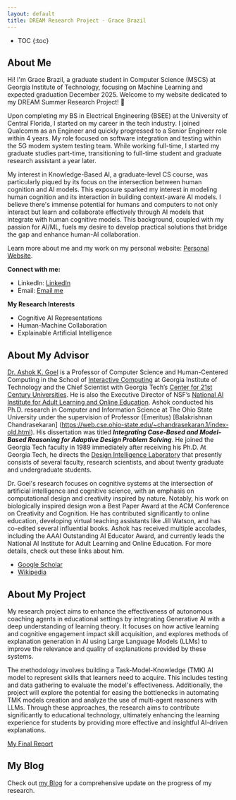 ```yaml
---
layout: default
title: DREAM Research Project - Grace Brazil
---
```


* TOC
{:toc}

## About Me
Hi! I'm Grace Brazil, a graduate student in Computer Science (MSCS) at Georgia Institute of Technology, focusing on Machine Learning and expected graduation December 2025.  Welcome to my website dedicated to my DREAM Summer Research Project! 👋

Upon completing my BS in Electrical Engineering (BSEE) at the University of Central Florida, I started on my career in the tech industry. I joined Qualcomm as an Engineer and quickly progressed to a Senior Engineer role within 4 years. My role focused on software integration and testing within the 5G modem system testing team. While working full-time, I started my graduate studies part-time, transitioning to full-time student and graduate research assistant a year later.

My interest in Knowledge-Based AI, a graduate-level CS course, was particularly piqued by its focus on the intersection between human cognition and AI models. This exposure sparked my interest in modeling human cognition and its interaction in building context-aware AI models. I believe there's immense potential for humans and computers to not only interact but learn and collaborate effectively through AI models that integrate with human cognitive models. This background, coupled with my passion for AI/ML, fuels my desire to develop practical solutions that bridge the gap and enhance human-AI collaboration.

Learn more about me and my work on my personal website:  [Personal Website](https://gracebrazil.tech.blog/).

**Connect with me:**

* LinkedIn: [LinkedIn](https://www.linkedin.com/in/grace-brazil/)
* Email: [Email me](mailto:gbrazil2@gatech.edu)

**My Research Interests**
* Cognitive AI Representations
* Human-Machine Collaboration
* Explainable Artificial Intelligence
    

## About My Advisor

[Dr. Ashok K. Goel](https://dilab.gatech.edu/ashok-k-goel/) is a Professor of Computer Science and Human-Centered Computing in the School of [Interactive Computing](https://www.ic.gatech.edu/) at Georgia Institute of Technology and the Chief Scientist with Georgia Tech’s [Center for 21st Century Universities](https://c21u.gatech.edu/). He is also the Executive Director of NSF’s [National AI Institute for Adult Learning and Online Education](https://aialoe.org/).
Ashok conducted his Ph.D. research in Computer and Information Science at The Ohio State University under the supervision of Professor (Emeritus) [Balakrishnan Chandrasekaran] (https://web.cse.ohio-state.edu/~chandrasekaran.1/index-old.html). His dissertation was titled ***Integrating Case-Based and Model-Based Reasoning for Adaptive Design Problem Solving***. He joined the Georgia Tech faculty in 1989 immediately after receiving his Ph.D. At Georgia Tech, he directs the [Design Intelligence Laboratory](https://dilab.gatech.edu/) that presently consists of several faculty, research scientists, and about twenty graduate and undergraduate students.

Dr. Goel's research focuses on cognitive systems at the intersection of artificial intelligence and cognitive science, with an emphasis on computational design and creativity inspired by nature. Notably, his work on biologically inspired design won a Best Paper Award at the ACM Conference on Creativity and Cognition. He has contributed significantly to online education, developing virtual teaching assistants like Jill Watson, and has co-edited several influential books. Ashok has received multiple accolades, including the AAAI Outstanding AI Educator Award, and currently leads the National AI Institute for Adult Learning and Online Education. For more details, check out these links about him.

* [Google Scholar](https://scholar.google.com/citations?user=VjNg25EAAAAJ&hl=en)
* [Wikipedia](https://en.wikipedia.org/wiki/Ashok_Goel)

## About My Project

My research project aims to enhance the effectiveness of autonomous coaching agents in educational settings by integrating Generative AI with a deep understanding of learning theory. It focuses on how active learning and cognitive engagement impact skill acquisition, and explores methods of explanation generation in AI using Large Language Models (LLMs) to improve the relevance and quality of explanations provided by these systems.

The methodology involves building a Task-Model-Knowledge (TMK) AI model to represent skills that learners need to acquire. This includes testing and data gathering to evaluate the model's effectiveness. Additionally, the project will explore the potential for easing the bottlenecks in automating TMK models creation and analyze the use of multi-agent reasoners with LLMs. Through these approaches, the research aims to contribute significantly to educational technology, ultimately enhancing the learning experience for students by providing more effective and insightful AI-driven explanations.

[My Final Report](files/finalreport.pdf)

## My Blog

Check out [my Blog](blog.html) for a comprehensive update on the progress of my research.
